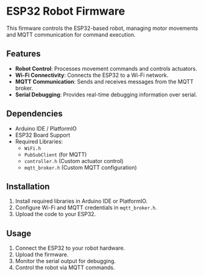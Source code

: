 # ESP32 Robot Firmware

This firmware controls the ESP32-based robot, managing motor movements and MQTT communication for command execution.

## Features

- **Robot Control**: Processes movement commands and controls actuators.
- **Wi-Fi Connectivity**: Connects the ESP32 to a Wi-Fi network.
- **MQTT Communication**: Sends and receives messages from the MQTT broker.
- **Serial Debugging**: Provides real-time debugging information over serial.

## Dependencies

- Arduino IDE / PlatformIO
- ESP32 Board Support
- Required Libraries:
  - `WiFi.h`
  - `PubSubClient` (for MQTT)
  - `controller.h` (Custom actuator control)
  - `mqtt_broker.h` (Custom MQTT configuration)

## Installation

1. Install required libraries in Arduino IDE or PlatformIO.
2. Configure Wi-Fi and MQTT credentials in `mqtt_broker.h`.
3. Upload the code to your ESP32.

## Usage

1. Connect the ESP32 to your robot hardware.
2. Upload the firmware.
3. Monitor the serial output for debugging.
4. Control the robot via MQTT commands.
